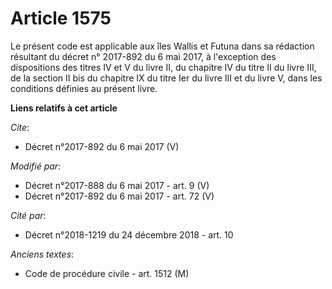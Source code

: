 # Article 1575

Le présent code est applicable aux îles Wallis et Futuna dans sa rédaction résultant du décret n° 2017-892 du 6 mai 2017, à
l'exception des dispositions des titres IV et V du livre II, du chapitre IV du titre II du livre III, de la section II bis du
chapitre IX du titre Ier du livre III et du livre V, dans les conditions définies au présent livre.

**Liens relatifs à cet article**

_Cite_:

  - Décret n°2017-892 du 6 mai 2017 (V)

_Modifié par_:

  - Décret n°2017-888 du 6 mai 2017 - art. 9 (V)
  - Décret n°2017-892 du 6 mai 2017 - art. 72 (V)

_Cité par_:

  - Décret n°2018-1219 du 24 décembre 2018 - art. 10

_Anciens textes_:

  - Code de procédure civile - art. 1512 (M)
